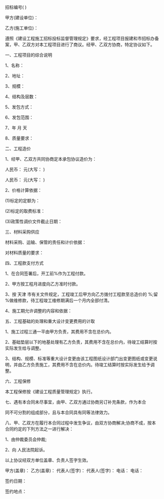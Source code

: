 
 


招标编号( )


甲方(建设单位)：


乙方(施工单位)：


遵照《建设工程施工招标投标监督管理规定》要求，经工程项目报建和市招标办备案，甲、乙双方对本工程项目进行了商议。经甲、乙双方协商，特定协议如下。


一、工程项目的综合说明


1、名称：


2、地址：


3、规模：


4、结构及层数：


5、发包方式：


6、发包范围：


7、年   月   天


8、质量要求：


二、工程造价


1、经甲、乙双方共同协商定本承包协议造价为：


人民币： 元(大写： )


人民币： 元(大写： )


2、价格计算依据：


(1)标定的定额为：


(2)标定的取费标准：


(3)政策性调价文件截止日期：


三、材料采购供应


材料采购、运输、保管的责任和计价依据：


对材料质量的要求：


四、工程款支付方式


1、在合同签署后，开工前%作为工程付款。


2、甲方按工程月进度向乙方准时付款。


3、按
天津
市有关文件规定，工程竣工后甲方向乙方拨付工程款至总造价的 %;留 %做维修款，待工程竣工维修期满后一个月内全部付清。


4、施工期允许调整的内容和依据：


五、工程基础的处理和重大设计变更费用的计取


1、施工过程三通一平由甲方负责，其费用不含在总价内。


2、基础垫层以下的地基处理有乙方负责，其费用不含在总价内，待竣工结算时按实际发生给与调整。


3、结构、规模、标准等重大设计变更由该工程图纸设计部门出变更图纸或变更说明，并由乙方负责施工，其费用不含在总价内。待竣工结算时按实际发生给予调整。


六、工程保修


本工程保修按《建设工程质量管理规定》执行。


七、遇有本合同未尽事宜，由甲、乙双方通过协商另订补充条款，作为本合


同不可分割的组成部分，且与本合同具有同等法律效力。


八、甲、乙双方在履行本合同过程中发生争议，由双方协商解决;协商不成，按本合同约定的下列方法之一进行解决：


1、由仲裁委员会仲裁;


2、向 人民法院起诉。


以上协议经双方单位盖章、负责人签字生效。


甲方(盖章)： 乙方(盖章)： 代表人(签字)： 代表人(签字)： 电话： 电话：


签约日期：


签约地点：
 


 

 
 
 
 
 
  


  
 

  


  


  
 
 
 
 

